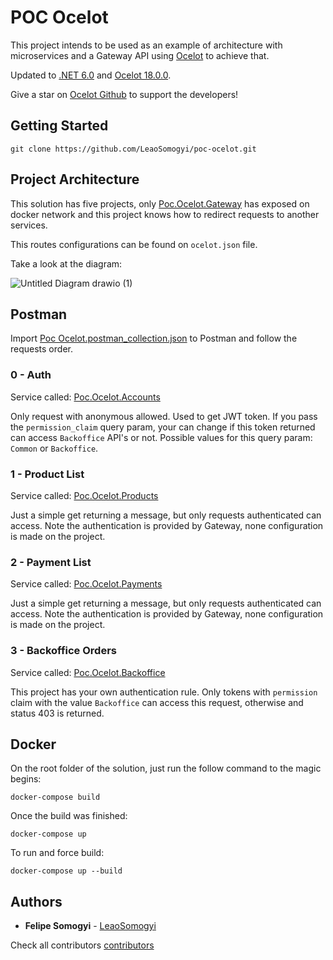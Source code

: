 # POC Ocelot

This project intends to be used as an example of architecture with microservices and a Gateway API using [Ocelot](https://ocelot.readthedocs.io/en/latest/index.html) to achieve that.

Updated to [.NET 6.0](https://docs.microsoft.com/pt-br/dotnet/core/whats-new/dotnet-6) and [Ocelot 18.0.0](https://www.nuget.org/packages/Ocelot/).

Give a star on [Ocelot Github](https://github.com/ThreeMammals/Ocelot) to support the developers!

## Getting Started

```
git clone https://github.com/LeaoSomogyi/poc-ocelot.git
```

## Project Architecture

This solution has five projects, only [Poc.Ocelot.Gateway](https://github.com/LeaoSomogyi/poc-ocelot/tree/master/src/Poc.Ocelot.Gateway) has exposed on docker network and this project knows how to redirect requests to another services.

This routes configurations can be found on `ocelot.json` file.

Take a look at the diagram:

![Untitled Diagram drawio (1)](https://user-images.githubusercontent.com/19554749/177908232-b22aa801-e956-46a9-9d40-9e77a8d31885.png)

## Postman

Import [Poc Ocelot.postman_collection.json](https://github.com/LeaoSomogyi/poc-ocelot/blob/master/Poc%20Ocelot.postman_collection.json) to Postman and follow the requests order.

### 0 - Auth

Service called: [Poc.Ocelot.Accounts](https://github.com/LeaoSomogyi/poc-ocelot/tree/master/src/Poc.Ocelot.Accounts)

Only request with anonymous allowed. Used to get JWT token. If you pass the `permission_claim` query param, your can change if this token returned can access `Backoffice` API's or not. Possible values for this query param: `Common` or `Backoffice`.

### 1 - Product List

Service called: [Poc.Ocelot.Products](https://github.com/LeaoSomogyi/poc-ocelot/tree/master/src/Poc.Ocelot.Products)

Just a simple get returning a message, but only requests authenticated can access. Note the authentication is provided by Gateway, none configuration is made on the project.

### 2 - Payment List

Service called: [Poc.Ocelot.Payments](https://github.com/LeaoSomogyi/poc-ocelot/tree/master/src/Poc.Ocelot.Payments)

Just a simple get returning a message, but only requests authenticated can access. Note the authentication is provided by Gateway, none configuration is made on the project.

### 3 - Backoffice Orders

Service called: [Poc.Ocelot.Backoffice](https://github.com/LeaoSomogyi/poc-ocelot/tree/master/src/Poc.Ocelot.Backoffice)

This project has your own authentication rule. Only tokens with `permission` claim with the value `Backoffice` can access this request, otherwise and status 403 is returned.

## Docker

On the root folder of the solution, just run the follow command to the magic begins:

```
docker-compose build
```

Once the build was finished:

```
docker-compose up
```

To run and force build:

```
docker-compose up --build
```

## Authors

* **Felipe Somogyi** - [LeaoSomogyi](https://github.com/LeaoSomogyi)

Check all contributors [contributors](https://github.com/LeaoSomogyi/poc-ocelot/graphs/contributors)
